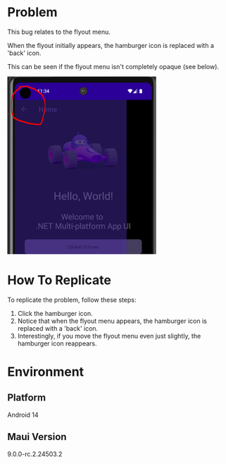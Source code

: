 
# Problem

This bug relates to the flyout menu. 

When the flyout initially appears, the hamburger icon is replaced with a 'back' icon. 

This can be seen if the flyout menu isn't completely opaque (see below).

![Image of Problem](images/image.PNG)

# How To Replicate

To replicate the problem, follow these steps:
1. Click the hamburger icon.
2. Notice that when the flyout menu appears, the hamburger icon is replaced with a 'back' icon.
3. Interestingly, if you move the flyout menu even just slightly, the hamburger icon reappears.

# Environment

## Platform
Android 14

## Maui Version
9.0.0-rc.2.24503.2